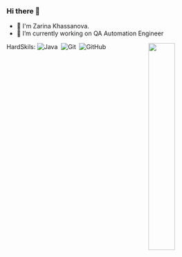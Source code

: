 
### Hi there 👋
- 👯 I'm Zarina Khassanova.
- 🔭  I’m currently working on QA Automation Engineer

<img align="right" width="35%" src="attachments/gif/animation.gif">

HardSkils:
![Java](https://img.shields.io/badge/-Java-05122A?style=flat&logo=Java&logoColor=FFA518)&nbsp; ![Git](https://img.shields.io/badge/-Git-05122A?style=flat&logo=git)&nbsp; ![GitHub](https://img.shields.io/badge/-GitHub-05122A?style=flat&logo=github)&nbsp;


<!--
**ZarinaKhassanova/ZarinaKhassanova** is a ✨ _special_ ✨ repository because its `README.md` (this file) appears on your GitHub profile.

Here are some ideas to get you started:

- 🔭 I’m currently working on ...
- 🌱 I’m currently learning ...
- 👯 I’m looking to collaborate on ...
- 🤔 I’m looking for help with ...
- 💬 Ask me about ...
- 📫 How to reach me: ...
- 😄 Pronouns: ...
- ⚡ Fun fact: ...
-->
